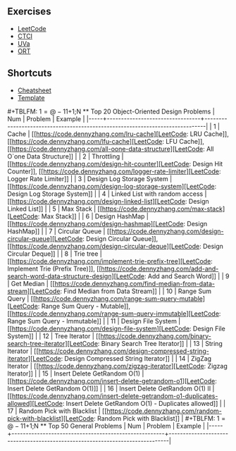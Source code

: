 ## Exercises
   - [LeetCode](https://github.com/invict1/Cracking-Everything/tree/master/Exercises%20-%20LeetCode)
   - [CTCI](https://github.com/invict1/Cracking-Everything/tree/master/Exercises%20-%20CTCI)
   - [UVa](https://github.com/invict1/Cracking-Everything/tree/master/Exercises%20-%20UVa)
   - [ORT](https://github.com/invict1/Cracking-Everything/tree/master/Exercises%20-%20ORT)

## Shortcuts
   - [Cheatsheet](https://github.com/invict1/Cracking-Everything/blob/master/Others/cheatsheet.md)
   - [Template](https://github.com/invict1/Cracking-Everything/blob/master/competitive.h)

#+TBLFM: $1=@-1$1+1;N
** Top 20 Object-Oriented Design Problems
| Num | Problem                         | Example                                                                      |
|-----+---------------------------------+------------------------------------------------------------------------------|
|   1 | Cache                           | [[https://code.dennyzhang.com/lru-cache][LeetCode: LRU Cache]], [[https://code.dennyzhang.com/lfu-cache][LeetCode: LFU Cache]], [[https://code.dennyzhang.com/all-oone-data-structure][LeetCode: All O`one Data Structure]] |
|   2 | Throttling                      | [[https://code.dennyzhang.com/design-hit-counter][LeetCode: Design Hit Counter]], [[https://code.dennyzhang.com/logger-rate-limiter][LeetCode: Logger Rate Limiter]]                  |
|   3 | Design Log Storage System       | [[https://code.dennyzhang.com/design-log-storage-system][LeetCode: Design Log Storage System]]                                          |
|   4 | Linked List with random access  | [[https://code.dennyzhang.com/design-linked-list][LeetCode: Design Linked List]]                                                 |
|   5 | Max Stack                       | [[https://code.dennyzhang.com/max-stack][LeetCode: Max Stack]]                                                          |
|   6 | Design HashMap                  | [[https://code.dennyzhang.com/design-hashmap][LeetCode: Design HashMap]]                                                     |
|   7 | Circular Queue                  | [[https://code.dennyzhang.com/design-circular-queue][LeetCode: Design Circular Queue]], [[https://code.dennyzhang.com/design-circular-deque][LeetCode: Design Circular Deque]]             |
|   8 | Trie tree                       | [[https://code.dennyzhang.com/implement-trie-prefix-tree][LeetCode: Implement Trie (Prefix Tree)]], [[https://code.dennyzhang.com/add-and-search-word-data-structure-design][LeetCode: Add and Search Word]]        |
|   9 | Get Median                      | [[https://code.dennyzhang.com/find-median-from-data-stream][LeetCode: Find Median from Data Stream]]                                       |
|  10 | Range Sum Query                 | [[https://code.dennyzhang.com/range-sum-query-mutable][LeetCode: Range Sum Query - Mutable]], [[https://code.dennyzhang.com/range-sum-query-immutable][LeetCode: Range Sum Query - Immutable]]   |
|  11 | Design File System              | [[https://code.dennyzhang.com/design-file-system][LeetCode: Design File System]]                                                 |
|  12 | Tree Iterator                   | [[https://code.dennyzhang.com/binary-search-tree-iterator][LeetCode: Binary Search Tree Iterator]]                                        |
|  13 | String Iterator                 | [[https://code.dennyzhang.com/design-compressed-string-iterator][LeetCode: Design Compressed String Iterator]]                                  |
|  14 | ZigZag Iterator                 | [[https://code.dennyzhang.com/zigzag-iterator][LeetCode: Zigzag Iterator]]                                                    |
|  15 | Insert Delete GetRandom O(1)    | [[https://code.dennyzhang.com/insert-delete-getrandom-o1][LeetCode: Insert Delete GetRandom O(1)]]                                       |
|  16 | Insert Delete GetRandom O(1) II | [[https://code.dennyzhang.com/insert-delete-getrandom-o1-duplicates-allowed][LeetCode: Insert Delete GetRandom O(1) - Duplicates allowed]]                  |
|  17 | Random Pick with Blacklist      | [[https://code.dennyzhang.com/random-pick-with-blacklist][LeetCode: Random Pick with Blacklist]]                                         |
#+TBLFM: $1=@-1$1+1;N
** Top 50 General Problems
| Num | Problem                                              | Example                                                                      |
|-----+------------------------------------------------------+------------------------------------------------------------------------------|
